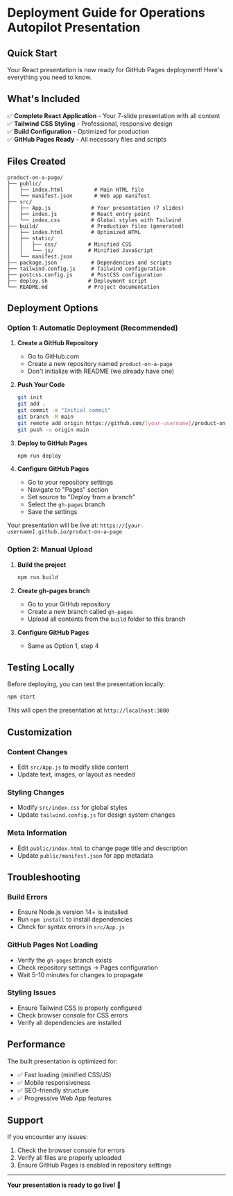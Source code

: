# Deployment Guide for Operations Autopilot Presentation

## Quick Start

Your React presentation is now ready for GitHub Pages deployment! Here's everything you need to know.

## What's Included

✅ **Complete React Application** - Your 7-slide presentation with all content  
✅ **Tailwind CSS Styling** - Professional, responsive design  
✅ **Build Configuration** - Optimized for production  
✅ **GitHub Pages Ready** - All necessary files and scripts  

## Files Created

```
product-on-a-page/
├── public/
│   ├── index.html          # Main HTML file
│   └── manifest.json       # Web app manifest
├── src/
│   ├── App.js             # Your presentation (7 slides)
│   ├── index.js           # React entry point
│   └── index.css          # Global styles with Tailwind
├── build/                 # Production files (generated)
│   ├── index.html         # Optimized HTML
│   ├── static/
│   │   ├── css/          # Minified CSS
│   │   └── js/           # Minified JavaScript
│   └── manifest.json
├── package.json           # Dependencies and scripts
├── tailwind.config.js     # Tailwind configuration
├── postcss.config.js      # PostCSS configuration
├── deploy.sh             # Deployment script
└── README.md             # Project documentation
```

## Deployment Options

### Option 1: Automatic Deployment (Recommended)

1. **Create a GitHub Repository**
   - Go to GitHub.com
   - Create a new repository named `product-on-a-page`
   - Don't initialize with README (we already have one)

2. **Push Your Code**
   ```bash
   git init
   git add .
   git commit -m "Initial commit"
   git branch -M main
   git remote add origin https://github.com/[your-username]/product-on-a-page.git
   git push -u origin main
   ```

3. **Deploy to GitHub Pages**
   ```bash
   npm run deploy
   ```

4. **Configure GitHub Pages**
   - Go to your repository settings
   - Navigate to "Pages" section
   - Set source to "Deploy from a branch"
   - Select the `gh-pages` branch
   - Save the settings

Your presentation will be live at: `https://[your-username].github.io/product-on-a-page`

### Option 2: Manual Upload

1. **Build the project**
   ```bash
   npm run build
   ```

2. **Create gh-pages branch**
   - Go to your GitHub repository
   - Create a new branch called `gh-pages`
   - Upload all contents from the `build` folder to this branch

3. **Configure GitHub Pages**
   - Same as Option 1, step 4

## Testing Locally

Before deploying, you can test the presentation locally:

```bash
npm start
```

This will open the presentation at `http://localhost:3000`

## Customization

### Content Changes
- Edit `src/App.js` to modify slide content
- Update text, images, or layout as needed

### Styling Changes
- Modify `src/index.css` for global styles
- Update `tailwind.config.js` for design system changes

### Meta Information
- Edit `public/index.html` to change page title and description
- Update `public/manifest.json` for app metadata

## Troubleshooting

### Build Errors
- Ensure Node.js version 14+ is installed
- Run `npm install` to install dependencies
- Check for syntax errors in `src/App.js`

### GitHub Pages Not Loading
- Verify the `gh-pages` branch exists
- Check repository settings → Pages configuration
- Wait 5-10 minutes for changes to propagate

### Styling Issues
- Ensure Tailwind CSS is properly configured
- Check browser console for CSS errors
- Verify all dependencies are installed

## Performance

The built presentation is optimized for:
- ✅ Fast loading (minified CSS/JS)
- ✅ Mobile responsiveness
- ✅ SEO-friendly structure
- ✅ Progressive Web App features

## Support

If you encounter any issues:
1. Check the browser console for errors
2. Verify all files are properly uploaded
3. Ensure GitHub Pages is enabled in repository settings

---

**Your presentation is ready to go live! 🚀** 